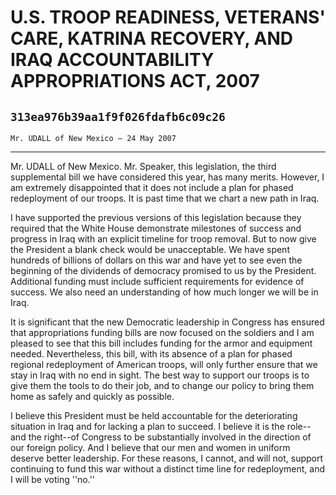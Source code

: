 # U.S. TROOP READINESS, VETERANS' CARE, KATRINA RECOVERY, AND IRAQ  ACCOUNTABILITY APPROPRIATIONS ACT, 2007
## `313ea976b39aa1f9f026fdafb6c09c26`
`Mr. UDALL of New Mexico — 24 May 2007`

---


Mr. UDALL of New Mexico. Mr. Speaker, this legislation, the third 
supplemental bill we have considered this year, has many merits. 
However, I am extremely disappointed that it does not include a plan 
for phased redeployment of our troops. It is past time that we chart a 
new path in Iraq.

I have supported the previous versions of this legislation because 
they required that the White House demonstrate milestones of success 
and progress in Iraq with an explicit timeline for troop removal. But 
to now give the President a blank check would be unacceptable. We have 
spent hundreds of billions of dollars on this war and have yet to see 
even the beginning of the dividends of democracy promised to us by the 
President. Additional funding must include sufficient requirements for 
evidence of success. We also need an understanding of how much longer 
we will be in Iraq.

It is significant that the new Democratic leadership in Congress has 
ensured that appropriations funding bills are now focused on the 
soldiers and I am pleased to see that this bill includes funding for 
the armor and equipment needed. Nevertheless, this bill, with its 
absence of a plan for phased regional redeployment of American troops, 
will only further ensure that we stay in Iraq with no end in sight. The 
best way to support our troops is to give them the tools to do their 
job, and to change our policy to bring them home as safely and quickly 
as possible.

I believe this President must be held accountable for the 
deteriorating situation in Iraq and for lacking a plan to succeed. I 
believe it is the role--and the right--of Congress to be substantially 
involved in the direction of our foreign policy. And I believe that our 
men and women in uniform deserve better leadership. For these reasons, 
I cannot, and will not, support continuing to fund this war without a 
distinct time line for redeployment, and I will be voting ''no.''